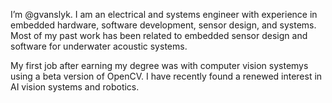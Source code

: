 I’m @gvanslyk.
I am an electrical and systems engineer with experience in embedded hardware, software development, sensor design, and systems.  Most of my past work has been related to embedded sensor design and software for underwater acoustic systems.  

My first job after earning my degree was with computer vision systemys using a beta version of OpenCV.  I have recently found a renewed interest in AI vision systems and robotics.

